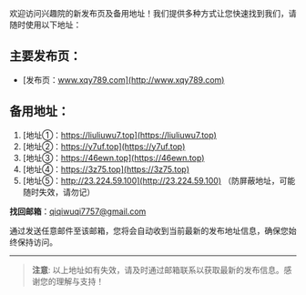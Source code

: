 欢迎访问兴趣院的新发布页及备用地址！我们提供多种方式让您快速找到我们，请随时使用以下地址：

## 主要发布页：
- [发布页：www.xqy789.com](http://www.xqy789.com)

## 备用地址：
1. [地址①：https://liuliuwu7.top](https://liuliuwu7.top)
2. [地址②：https://y7uf.top](https://y7uf.top)
3. [地址③：https://46ewn.top](https://46ewn.top)
4. [地址④：https://3z75.top](https://3z75.top)
5. [地址⑤：http://23.224.59.100](http://23.224.59.100) （防屏蔽地址，可能随时失效，请勿记）

 **找回邮箱**：qiqiwuqi7757@gmail.com

通过发送任意邮件至该邮箱，您将会自动收到当前最新的发布地址信息，确保您始终保持访问。

---

> **注意**: 以上地址如有失效，请及时通过邮箱联系以获取最新的发布信息。感谢您的理解与支持！
